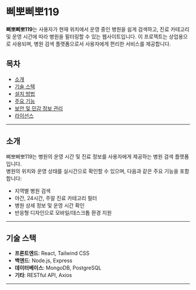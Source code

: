 # 삐뽀삐뽀119

**삐뽀삐뽀119**는 사용자가 현재 위치에서 운영 중인 병원을 쉽게 검색하고, 진료 카테고리 및 운영 시간에 따라 병원을 필터링할 수 있는 웹사이트입니다. 이 프로젝트는 상업용으로 사용되며, 병원 검색 플랫폼으로서 사용자에게 편리한 서비스를 제공합니다.

## 목차

- [소개](#소개)
- [기술 스택](#기술-스택)
- [설치 방법](#설치-방법)
- [주요 기능](#주요-기능)
- [보안 및 민감 정보 관리](#보안-및-민감-정보-관리)
- [라이선스](#라이선스)

---

## 소개

삐뽀삐뽀119는 병원의 운영 시간 및 진료 정보를 사용자에게 제공하는 병원 검색 플랫폼입니다.  
병원의 위치와 운영 상태를 실시간으로 확인할 수 있으며, 다음과 같은 주요 기능을 포함합니다:

- 지역별 병원 검색
- 야간, 24시간, 주말 진료 카테고리 필터
- 병원 상세 정보 및 운영 시간 확인
- 반응형 디자인으로 모바일/데스크톱 환경 지원

---

## 기술 스택

- **프론트엔드**: React, Tailwind CSS
- **백엔드**: Node.js, Express
- **데이터베이스**: MongoDB, PostgreSQL
- **기타**: RESTful API, Axios

---
